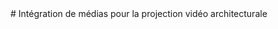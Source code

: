 <!-- %: BLOC1_SAVOIR2  --># Intégration de médias pour la projection vidéo architecturale<!-- %; -->